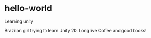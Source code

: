 # hello-world
Learning unity

Brazilian girl trying to learn Unity 2D. Long live Coffee and good books!
